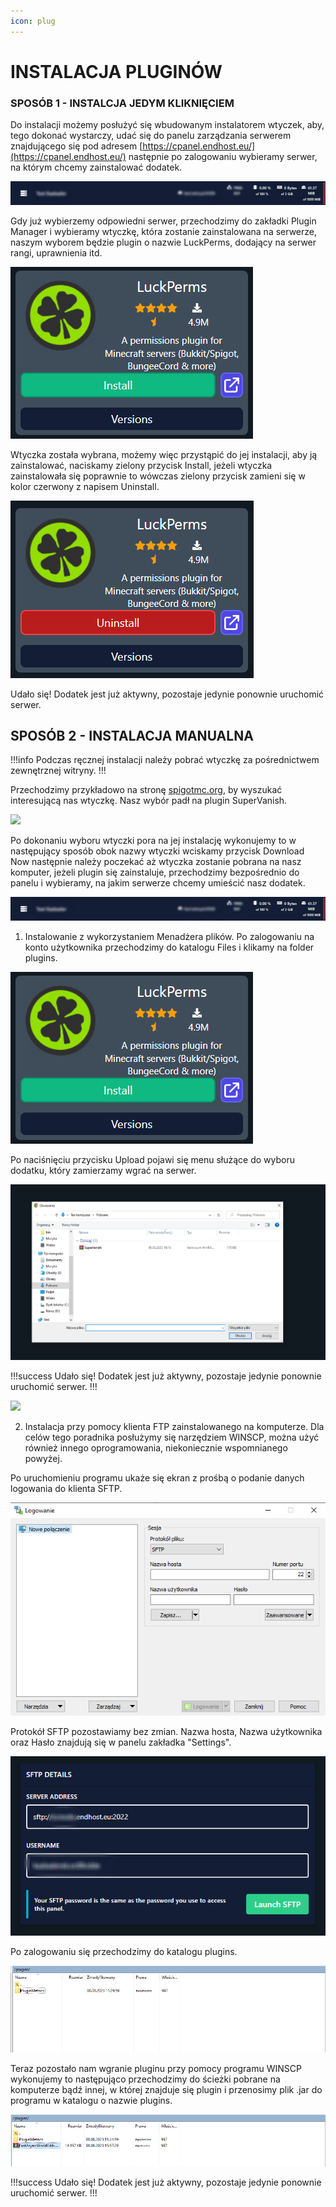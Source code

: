 ```yaml
---
icon: plug
---
```

# INSTALACJA PLUGINÓW
### SPOSÓB 1 - INSTALCJA JEDYM KLIKNIĘCIEM
Do instalacji możemy posłużyć się wbudowanym instalatorem wtyczek, aby, tego dokonać wystarczy, udać się do panelu zarządzania serwerem znajdującego się pod adresem [https://cpanel.endhost.eu/](https://cpanel.endhost.eu/) następnie po zalogowaniu wybieramy serwer, na którym chcemy zainstalować dodatek.

![](/static/minecraft/infoserwer.png)

Gdy już wybierzemy odpowiedni serwer, przechodzimy do zakładki Plugin Manager i wybieramy wtyczkę, która zostanie zainstalowana na serwerze, naszym wyborem będzie plugin o nazwie LuckPerms, dodający na serwer rangi, uprawnienia itd.

![](/static/minecraft/pluginmanager.png)

Wtyczka została wybrana, możemy więc przystąpić do jej instalacji, aby ją zainstalować, naciskamy zielony przycisk Install, jeżeli wtyczka zainstalowała się poprawnie to wówczas zielony przycisk zamieni się w kolor czerwony z napisem Uninstall.

![](/static/minecraft/pluginmanager2.png)

Udało się! Dodatek jest już aktywny, pozostaje jedynie ponownie uruchomić serwer.
## SPOSÓB 2 - INSTALACJA MANUALNA

!!!info
Podczas ręcznej instalacji należy pobrać wtyczkę za pośrednictwem zewnętrznej witryny.
!!!

Przechodzimy przykładowo na stronę [spigotmc.org](https://www.spigotmc.org/resources/), by wyszukać interesującą nas wtyczkę. Nasz wybór padł na plugin SuperVanish.

![](/static/minecraft/pluginspigot.png)

Po dokonaniu wyboru wtyczki pora na jej instalację wykonujemy to w następujący sposób obok nazwy wtyczki wciskamy przycisk Download Now następnie należy poczekać aż wtyczka zostanie pobrana na nasz komputer, jeżeli plugin się zainstaluje, przechodzimy bezpośrednio do panelu i wybieramy, na jakim serwerze chcemy umieścić nasz dodatek.

![](/static/minecraft/infoserwer.png)

 1. Instalowanie z wykorzystaniem Menadżera plików.
Po zalogowaniu na konto użytkownika przechodzimy do katalogu Files i klikamy na folder plugins.

![](/static/minecraft/pluginmanager.png)

Po naciśnięciu przycisku Upload pojawi się menu służące do wyboru dodatku, który zamierzamy wgrać na serwer.

![](/static/minecraft/okienko.png)

!!!success Udało się! Dodatek jest już aktywny, pozostaje jedynie ponownie uruchomić serwer. !!!

![](/static/minecraft/listaploginow.png)

 2.  Instalacja przy pomocy klienta FTP zainstalowanego na komputerze.
  Dla celów tego poradnika posłużymy się narzędziem WINSCP, można użyć również innego oprogramowania, niekoniecznie wspomnianego powyżej.

Po uruchomieniu programu ukaże się ekran z prośbą o podanie danych logowania do klienta SFTP.

![](/static/minecraft/ftp.png)

Protokół SFTP pozostawiamy bez zmian. Nazwa hosta, Nazwa użytkownika oraz Hasło znajdują się w panelu zakładka "Settings".

![](/static/minecraft/detailssftp.png)

Po zalogowaniu się przechodzimy do katalogu plugins.

![](/static/minecraft/katalog.png)

Teraz pozostało nam wgranie pluginu przy pomocy programu WINSCP wykonujemy to następująco przechodzimy do ścieżki pobrane na komputerze bądź innej, w której znajduje się plugin i przenosimy plik .jar do programu w katalogu o nazwie plugins.

![](/static/minecraft/katalog2.png)

!!!success
Udało się! Dodatek jest już aktywny, pozostaje jedynie ponownie uruchomić serwer.
!!!
